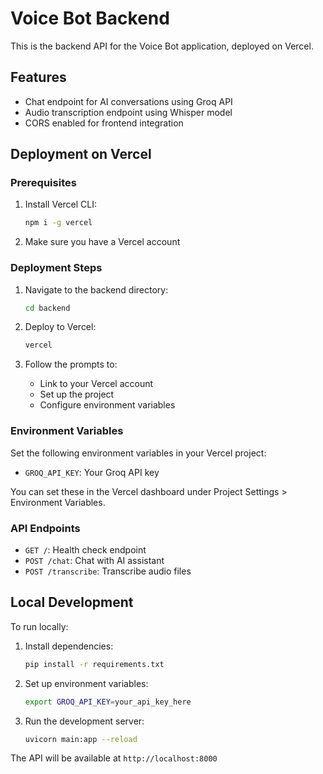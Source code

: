 # Voice Bot Backend

This is the backend API for the Voice Bot application, deployed on Vercel.

## Features

- Chat endpoint for AI conversations using Groq API
- Audio transcription endpoint using Whisper model
- CORS enabled for frontend integration

## Deployment on Vercel

### Prerequisites

1. Install Vercel CLI:
   ```bash
   npm i -g vercel
   ```

2. Make sure you have a Vercel account

### Deployment Steps

1. Navigate to the backend directory:
   ```bash
   cd backend
   ```

2. Deploy to Vercel:
   ```bash
   vercel
   ```

3. Follow the prompts to:
   - Link to your Vercel account
   - Set up the project
   - Configure environment variables

### Environment Variables

Set the following environment variables in your Vercel project:

- `GROQ_API_KEY`: Your Groq API key

You can set these in the Vercel dashboard under Project Settings > Environment Variables.

### API Endpoints

- `GET /`: Health check endpoint
- `POST /chat`: Chat with AI assistant
- `POST /transcribe`: Transcribe audio files

## Local Development

To run locally:

1. Install dependencies:
   ```bash
   pip install -r requirements.txt
   ```

2. Set up environment variables:
   ```bash
   export GROQ_API_KEY=your_api_key_here
   ```

3. Run the development server:
   ```bash
   uvicorn main:app --reload
   ```

The API will be available at `http://localhost:8000` 